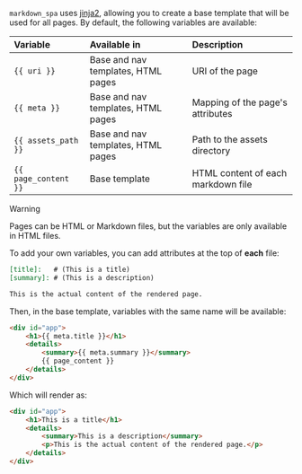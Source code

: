 [order]:       # (1)
[name]:        # (Templating)
[description]: # (How to use jinja2 templates in a markdown_spa project)

`markdown_spa` uses [jinja2](https://jinja.palletsprojects.com/en/3.0.x/), allowing you to create a base template that will be used for all pages.
By default, the following variables are available:

| Variable                 | Available in                       | Description                        |
| :----------------------- | :--------------------------------- | :--------------------------------- |
| `{{ uri }}`              | Base and nav templates, HTML pages | URI of the page                    |
| `{{ meta }}`             | Base and nav templates, HTML pages | Mapping of the page's attributes   |
| `{{ assets_path }}`      | Base and nav templates, HTML pages | Path to the assets directory       |
| `{{ page_content }}`     | Base template                      | HTML content of each markdown file |

> [!WARNING]
> Pages can be HTML or Markdown files, but the variables are only available in HTML files.

To add your own variables, you can add attributes at the top of **each** file:
```md
[title]:   # (This is a title)
[summary]: # (This is a description)

This is the actual content of the rendered page.
```

Then, in the base template, variables with the same name will be available:
```html
<div id="app">
    <h1>{{ meta.title }}</h1>
    <details>
        <summary>{{ meta.summary }}</summary>
        {{ page_content }}
    </details>
</div>
```

Which will render as:
```html
<div id="app">
    <h1>This is a title</h1>
    <details>
        <summary>This is a description</summary>
        <p>This is the actual content of the rendered page.</p>
    </details>
</div>
```
